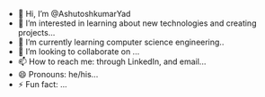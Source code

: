 - 👋 Hi, I’m @AshutoshkumarYad
- 👀 I’m interested in learning about new technologies and creating projects...
- 🌱 I’m currently learning computer science engineering..
- 💞️ I’m looking to collaborate on  ...
- 📫 How to reach me: through LinkedIn, and email...
- 😄 Pronouns: he/his...
- ⚡ Fun fact: ...

<!---
AshutoshkumarYad/AshutoshkumarYad is a ✨ special ✨ repository because its `README.md` (this file) appears on your GitHub profile.
You can click the Preview link to take a look at your changes.
--->
